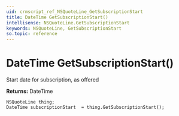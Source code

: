 ```yaml
---
uid: crmscript_ref_NSQuoteLine_GetSubscriptionStart
title: DateTime GetSubscriptionStart()
intellisense: NSQuoteLine.GetSubscriptionStart
keywords: NSQuoteLine, GetSubscriptionStart
so.topic: reference
---
```


# DateTime GetSubscriptionStart()

Start date for subscription, as offered

**Returns:** DateTime

```crmscript
NSQuoteLine thing;
DateTime subscriptionStart  = thing.GetSubscriptionStart();
```

